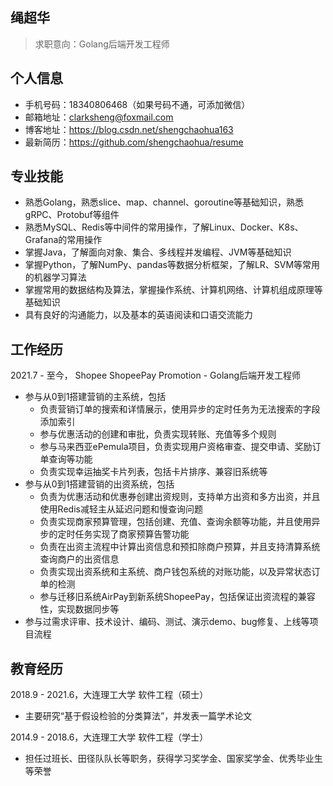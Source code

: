 ## 绳超华
> 求职意向：Golang后端开发工程师

## 个人信息
- 手机号码：18340806468（如果号码不通，可添加微信）
- 邮箱地址：clarksheng@foxmail.com
- 博客地址：https://blog.csdn.net/shengchaohua163
- 最新简历：https://github.com/shengchaohua/resume

## 专业技能
- 熟悉Golang，熟悉slice、map、channel、goroutine等基础知识，熟悉gRPC、Protobuf等组件
- 熟悉MySQL、Redis等中间件的常用操作，了解Linux、Docker、K8s、Grafana的常用操作
- 掌握Java，了解面向对象、集合、多线程并发编程、JVM等基础知识
- 掌握Python，了解NumPy、pandas等数据分析框架，了解LR、SVM等常用的机器学习算法
- 掌握常用的数据结构及算法，掌握操作系统、计算机网络、计算机组成原理等基础知识
- 具有良好的沟通能力，以及基本的英语阅读和口语交流能力

## 工作经历
2021.7 - 至今， Shopee ShopeePay Promotion - Golang后端开发工程师
- 参与从0到1搭建营销的主系统，包括
  - 负责营销订单的搜索和详情展示，使用异步的定时任务为无法搜索的字段添加索引
  - 参与优惠活动的创建和审批，负责实现转账、充值等多个规则
  - 参与马来西亚ePemula项目，负责实现用户资格审查、提交申请、奖励订单查询等功能
  - 负责实现幸运抽奖卡片列表，包括卡片排序、兼容旧系统等
- 参与从0到1搭建营销的出资系统，包括
  - 负责为优惠活动和优惠券创建出资规则，支持单方出资和多方出资，并且使用Redis减轻主从延迟问题和慢查询问题
  - 负责实现商家预算管理，包括创建、充值、查询余额等功能，并且使用异步的定时任务实现了商家预算告警功能
  - 负责在出资主流程中计算出资信息和预扣除商户预算，并且支持清算系统查询商户的出资信息
  - 负责实现出资系统和主系统、商户钱包系统的对账功能，以及异常状态订单的检测
  - 参与迁移旧系统AirPay到新系统ShopeePay，包括保证出资流程的兼容性，实现数据同步等
- 参与过需求评审、技术设计、编码、测试、演示demo、bug修复、上线等项目流程

## 教育经历
2018.9 - 2021.6，大连理工大学 软件工程（硕士）
- 主要研究“基于假设检验的分类算法”，并发表一篇学术论文

2014.9 - 2018.6，大连理工大学 软件工程（学士）
- 担任过班长、田径队队长等职务，获得学习奖学金、国家奖学金、优秀毕业生等荣誉
